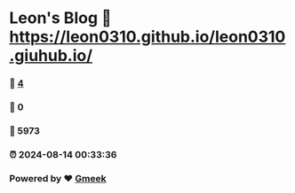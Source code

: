 # Leon's Blog :link: https://leon0310.github.io/leon0310.giuhub.io/ 
### :page_facing_up: [4](https://leon0310.github.io/leon0310.giuhub.io//tag.html) 
### :speech_balloon: 0 
### :hibiscus: 5973 
### :alarm_clock: 2024-08-14 00:33:36 
### Powered by :heart: [Gmeek](https://github.com/Meekdai/Gmeek)
